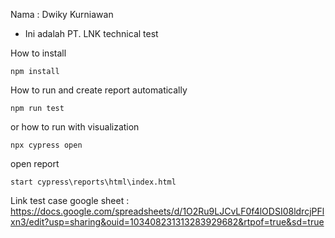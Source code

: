 Nama : Dwiky Kurniawan
- Ini adalah PT. LNK technical test

How to install
```
npm install
```

How to run and create report automatically
```
npm run test
```

or how to run with visualization
```
npx cypress open
```

open report
```
start cypress\reports\html\index.html
```

Link test case google sheet : https://docs.google.com/spreadsheets/d/1O2Ru9LJCvLF0f4lODSI08ldrcjPFlxn3/edit?usp=sharing&ouid=103408231313283929682&rtpof=true&sd=true
